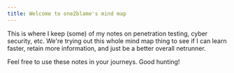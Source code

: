 ```yaml
---
title: Welcome to one2blame's mind map
---
```


<link rel="shortcut icon" type="image/x-icon" href="favicon.ico">

This is where I keep (some) of my notes on penetration testing, cyber security, etc. We're trying
out this whole mind map thing to see if I can learn faster, retain more information, and just be a
better overall netrunner.

Feel free to use these notes in your journeys. Good hunting!
